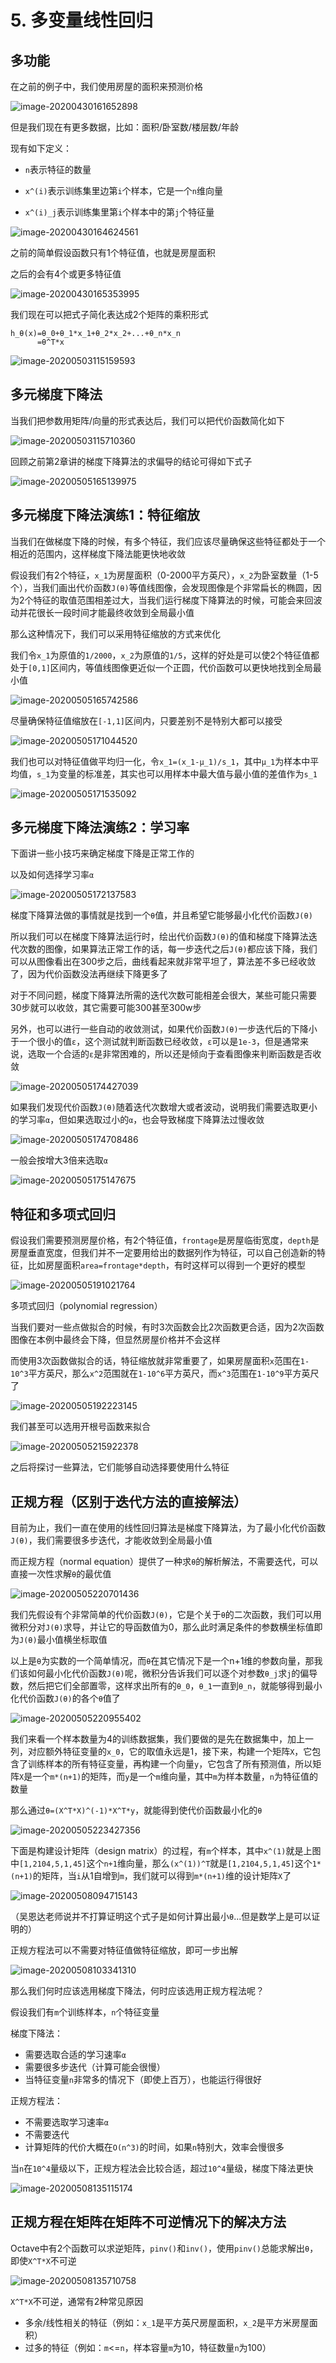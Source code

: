 # 5. 多变量线性回归

## 多功能

在之前的例子中，我们使用房屋的面积来预测价格

![image-20200430161652898](http://q9h8o4ouf.bkt.clouddn.com/image-20200430161652898.png)

但是我们现在有更多数据，比如：面积/卧室数/楼层数/年龄

现有如下定义：

- `n`表示特征的数量

- `x^(i)`表示训练集里边第`i`个样本，它是一个`n`维向量

- `x^(i)_j`表示训练集里第`i`个样本中的第`j`个特征量

![image-20200430164624561](http://q9h8o4ouf.bkt.clouddn.com/image-20200430164624561.png)

之前的简单假设函数只有1个特征值，也就是房屋面积

之后的会有4个或更多特征值

![image-20200430165353995](http://q9h8o4ouf.bkt.clouddn.com/image-20200430165353995.png)

我们现在可以把式子简化表达成2个矩阵的乘积形式

```
h_θ(x)=θ_0+θ_1*x_1+θ_2*x_2+...+θ_n*x_n
      =θ^T*x
```

![image-20200503115159593](http://q9h8o4ouf.bkt.clouddn.com/image-20200503115159593.png)

## 多元梯度下降法

当我们把参数用矩阵/向量的形式表达后，我们可以把代价函数简化如下

![image-20200503115710360](http://q9h8o4ouf.bkt.clouddn.com/image-20200503115710360.png)

回顾之前第2章讲的梯度下降算法的求偏导的结论可得如下式子

![image-20200505165139975](http://q9h8o4ouf.bkt.clouddn.com/image-20200505165139975.png)

## 多元梯度下降法演练1：特征缩放

当我们在做梯度下降的时候，有多个特征，我们应该尽量确保这些特征都处于一个相近的范围内，这样梯度下降法能更快地收敛

假设我们有2个特征，`x_1`为房屋面积（0-2000平方英尺），`x_2`为卧室数量（1-5个），当我们画出代价函数`J(θ)`等值线图像，会发现图像是个非常扁长的椭圆，因为2个特征的取值范围相差过大，当我们运行梯度下降算法的时候，可能会来回波动并花很长一段时间才能最终收敛到全局最小值

那么这种情况下，我们可以采用特征缩放的方式来优化

我们令`x_1`为原值的`1/2000`，`x_2`为原值的`1/5`，这样的好处是可以使2个特征值都处于`[0,1]`区间内，等值线图像更近似一个正圆，代价函数可以更快地找到全局最小值

![image-20200505165742586](http://q9h8o4ouf.bkt.clouddn.com/image-20200505165742586.png)

尽量确保特征值缩放在`[-1,1]`区间内，只要差别不是特别大都可以接受

![image-20200505171044520](http://q9h8o4ouf.bkt.clouddn.com/image-20200505171044520.png)

我们也可以对特征值做平均归一化，令`x_1=(x_1-μ_1)/s_1`，其中`μ_1`为样本中平均值，`s_1`为变量的标准差，其实也可以用样本中最大值与最小值的差值作为`s_1`

![image-20200505171535092](http://q9h8o4ouf.bkt.clouddn.com/image-20200505171535092.png)

## 多元梯度下降法演练2：学习率

下面讲一些小技巧来确定梯度下降是正常工作的

以及如何选择学习率`α`

![image-20200505172137583](http://q9h8o4ouf.bkt.clouddn.com/image-20200505172137583.png)

梯度下降算法做的事情就是找到一个`θ`值，并且希望它能够最小化代价函数`J(θ)`

所以我们可以在梯度下降算法运行时，绘出代价函数`J(θ)`的值和梯度下降算法迭代次数的图像，如果算法正常工作的话，每一步迭代之后`J(θ)`都应该下降，我们可以从图像看出在300步之后，曲线看起来就非常平坦了，算法差不多已经收敛了，因为代价函数没法再继续下降更多了

对于不同问题，梯度下降算法所需的迭代次数可能相差会很大，某些可能只需要30步就可以收敛，其它需要可能300甚至300w步

另外，也可以进行一些自动的收敛测试，如果代价函数`J(θ)`一步迭代后的下降小于一个很小的值`ε`，这个测试就判断函数已经收敛，`ε`可以是`1e-3`，但是通常来说，选取一个合适的`ε`是非常困难的，所以还是倾向于查看图像来判断函数是否收敛

![image-20200505174427039](http://q9h8o4ouf.bkt.clouddn.com/image-20200505174427039.png)

如果我们发现代价函数`J(θ)`随着迭代次数增大或者波动，说明我们需要选取更小的学习率`α`，但如果选取过小的`α`，也会导致梯度下降算法过慢收敛

![image-20200505174708486](http://q9h8o4ouf.bkt.clouddn.com/image-20200505174708486.png)

一般会按增大3倍来选取`α`

![image-20200505175147675](http://q9h8o4ouf.bkt.clouddn.com/image-20200505175147675.png)

## 特征和多项式回归

假设我们需要预测房屋价格，有2个特征值，`frontage`是房屋临街宽度，`depth`是房屋垂直宽度，但我们并不一定要用给出的数据列作为特征，可以自己创造新的特征，比如房屋面积`area=frontage*depth`，有时这样可以得到一个更好的模型

![image-20200505191021764](http://q9h8o4ouf.bkt.clouddn.com/image-20200505191021764.png)

多项式回归（polynomial regression）

当我们要对一些点做拟合的时候，有时3次函数会比2次函数更合适，因为2次函数图像在本例中最终会下降，但显然房屋价格并不会这样

而使用3次函数做拟合的话，特征缩放就非常重要了，如果房屋面积`x`范围在`1-10^3`平方英尺，那么`x^2`范围就在`1-10^6`平方英尺，而`x^3`范围在`1-10^9`平方英尺了

![image-20200505192223145](http://q9h8o4ouf.bkt.clouddn.com/image-20200505192223145.png)

我们甚至可以选用开根号函数来拟合

![image-20200505215922378](http://q9h8o4ouf.bkt.clouddn.com/image-20200505215922378.png)

之后将探讨一些算法，它们能够自动选择要使用什么特征

## 正规方程（区别于迭代方法的直接解法）

目前为止，我们一直在使用的线性回归算法是梯度下降算法，为了最小化代价函数`J(θ)`，我们需要很多步迭代，才能收敛到全局最小值

而正规方程（normal equation）提供了一种求`θ`的解析解法，不需要迭代，可以直接一次性求解`θ`的最优值

![image-20200505220701436](http://q9h8o4ouf.bkt.clouddn.com/image-20200505220701436.png)

我们先假设有个非常简单的代价函数`J(θ)`，它是个关于`θ`的二次函数，我们可以用微积分对`J(θ)`求导，并让它的导函数值为0，那么此时满足条件的参数横坐标值即为`J(θ)`最小值横坐标取值

以上是`θ`为实数的一个简单情况，而`θ`在其它情况下是一个n+1维的参数向量，那我们该如何最小化代价函数`J(θ)`呢，微积分告诉我们可以逐个对参数`θ_j`求`j`的偏导数，然后把它们全部置零，这样求出所有的`θ_0`，`θ_1`一直到`θ_n`，就能够得到最小化代价函数`J(θ)`的各个`θ`值了

![image-20200505220955402](http://q9h8o4ouf.bkt.clouddn.com/image-20200505220955402.png)

我们来看一个样本数量为4的训练数据集，我们要做的是先在数据集中，加上一列，对应额外特征变量的`x_0`，它的取值永远是1，接下来，构建一个矩阵`X`，它包含了训练样本的所有特征变量，再构建一个向量`y`，它包含了所有预测值，所以矩阵`X`是一个`m*(n+1)`的矩阵，而`y`是一个`m`维向量，其中`m`为样本数量，`n`为特征值的数量

那么通过`θ=(X^T*X)^(-1)*X^T*y`，就能得到使代价函数最小化的`θ`

![image-20200505223427356](http://q9h8o4ouf.bkt.clouddn.com/image-20200505223427356.png)

下面是构建设计矩阵（design matrix）的过程，有`m`个样本，其中`x^(1)`就是上图中`[1,2104,5,1,45]`这个`n+1`维向量，那么`(x^(1))^T`就是`[1,2104,5,1,45]`这个`1*(n+1)`的矩阵，当`i`从1自增到`m`，我们就可以得到`m*(n+1)`维的设计矩阵`X`了

![image-20200508094715143](http://q9h8o4ouf.bkt.clouddn.com/image-20200508094715143.png)

（吴恩达老师说并不打算证明这个式子是如何计算出最小`θ`...但是数学上是可以证明的）

正规方程法可以不需要对特征值做特征缩放，即可一步出解

![image-20200508103341310](http://q9h8o4ouf.bkt.clouddn.com/image-20200508103341310.png)

那么我们何时应该选用梯度下降法，何时应该选用正规方程法呢？

假设我们有`m`个训练样本，`n`个特征变量

梯度下降法：

- 需要选取合适的学习速率`α`
- 需要很多步迭代（计算可能会很慢）
- 当特征变量`n`非常多的情况下（即使上百万），也能运行得很好

正规方程法：

- 不需要选取学习速率`α`
- 不需要迭代
- 计算矩阵的代价大概在`O(n^3)`的时间，如果`n`特别大，效率会慢很多

当`n`在`10^4`量级以下，正规方程法会比较合适，超过`10^4`量级，梯度下降法更快

![image-20200508135115174](http://q9h8o4ouf.bkt.clouddn.com/image-20200508135115174.png)

## 正规方程在矩阵在矩阵不可逆情况下的解决方法

Octave中有2个函数可以求逆矩阵，`pinv()`和`inv()`，使用`pinv()`总能求解出`θ`，即使`X^T*X`不可逆

![image-20200508135710758](http://q9h8o4ouf.bkt.clouddn.com/image-20200508135710758.png)

`X^T*X`不可逆，通常有2种常见原因

- 多余/线性相关的特征（例如：`x_1`是平方英尺房屋面积，`x_2`是平方米房屋面积）
- 过多的特征（例如：`m`<=`n`，样本容量`m`为10，特征数量`n`为100）

